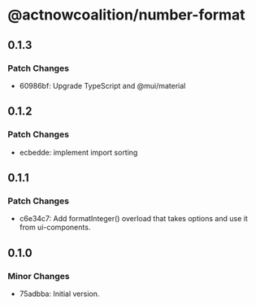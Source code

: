 # @actnowcoalition/number-format

## 0.1.3

### Patch Changes

- 60986bf: Upgrade TypeScript and @mui/material

## 0.1.2

### Patch Changes

- ecbedde: implement import sorting

## 0.1.1

### Patch Changes

- c6e34c7: Add formatInteger() overload that takes options and use it from ui-components.

## 0.1.0

### Minor Changes

- 75adbba: Initial version.
